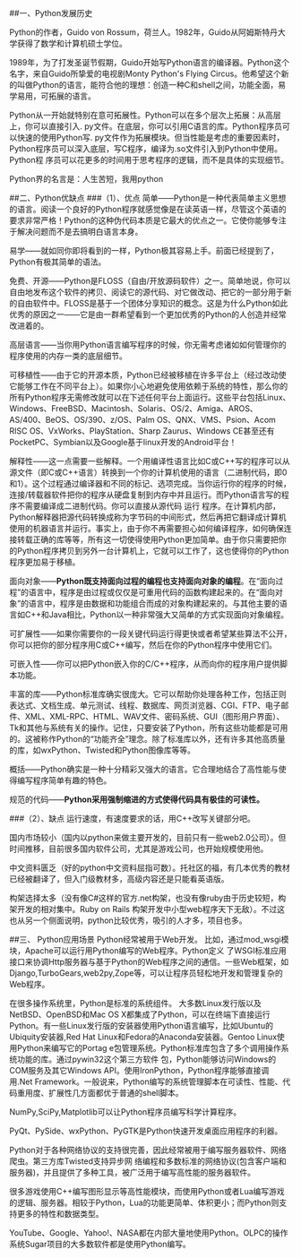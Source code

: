 ##一、Python发展历史

Python的作者，Guido von Rossum，荷兰人。1982年，Guido从阿姆斯特丹大学获得了数学和计算机硕士学位。

1989年，为了打发圣诞节假期，Guido开始写Python语言的编译器。Python这个名字，来自Guido所挚爱的电视剧Monty Python's Flying Circus。他希望这个新的叫做Python的语言，能符合他的理想：创造一种C和shell之间，功能全面，易学易用，可拓展的语言。

 Python从一开始就特别在意可拓展性。Python可以在多个层次上拓展：从高层上，你可以直接引入. py文件。在底层，你可以引用C语言的库。Python程序员可以快速的使用Python写. py文件作为拓展模块。但当性能是考虑的重要因素时，Python程序员可以深入底层，写C程序，编译为.so文件引入到Python中使用。Python程 序员可以花更多的时间用于思考程序的逻辑，而不是具体的实现细节。

Python界的名言是：人生苦短，我用python


##二、Python优缺点
###（1）、优点
简单——Python是一种代表简单主义思想的语言。阅读一个良好的Python程序就感觉像是在读英语一样，尽管这个英语的要求非常严格！Python的这种伪代码本质是它最大的优点之一。它使你能够专注于解决问题而不是去搞明白语言本身。

易学——就如同你即将看到的一样，Python极其容易上手。前面已经提到了，Python有极其简单的语法。

免费、开源——Python是FLOSS（自由/开放源码软件）之一。简单地说，你可以自由地发布这个软件的拷贝、阅读它的源代码、对它做改动、把它的一部分用于新的自由软件中。FLOSS是基于一个团体分享知识的概念。这是为什么Python如此优秀的原因之一——它是由一群希望看到一个更加优秀的Python的人创造并经常改进着的。

高层语言——当你用Python语言编写程序的时候，你无需考虑诸如如何管理你的程序使用的内存一类的底层细节。

可移植性——由于它的开源本质，Python已经被移植在许多平台上（经过改动使它能够工作在不同平台上）。如果你小心地避免使用依赖于系统的特性，那么你的所有Python程序无需修改就可以在下述任何平台上面运行。这些平台包括Linux、Windows、FreeBSD、Macintosh、Solaris、OS/2、Amiga、AROS、AS/400、BeOS、OS/390、z/OS、Palm OS、QNX、VMS、Psion、Acom RISC OS、VxWorks、PlayStation、Sharp Zaurus、Windows CE甚至还有PocketPC、Symbian以及Google基于linux开发的Android平台！

解释性——这一点需要一些解释。一个用编译性语言比如C或C++写的程序可以从源文件（即C或C++语言）转换到一个你的计算机使用的语言（二进制代码，即0和1）。这个过程通过编译器和不同的标记、选项完成。当你运行你的程序的时候，连接/转载器软件把你的程序从硬盘复制到内存中并且运行。而Python语言写的程序不需要编译成二进制代码。你可以直接从源代码 运行 程序。在计算机内部，Python解释器把源代码转换成称为字节码的中间形式，然后再把它翻译成计算机使用的机器语言并运行。事实上，由于你不再需要担心如何编译程序，如何确保连接转载正确的库等等，所有这一切使得使用Python更加简单。由于你只需要把你的Python程序拷贝到另外一台计算机上，它就可以工作了，这也使得你的Python程序更加易于移植。

面向对象——**Python既支持面向过程的编程也支持面向对象的编程**。在“面向过程”的语言中，程序是由过程或仅仅是可重用代码的函数构建起来的。在“面向对象”的语言中，程序是由数据和功能组合而成的对象构建起来的。与其他主要的语言如C++和Java相比，Python以一种非常强大又简单的方式实现面向对象编程。

可扩展性——如果你需要你的一段关键代码运行得更快或者希望某些算法不公开，你可以把你的部分程序用C或C++编写，然后在你的Python程序中使用它们。

可嵌入性——你可以把Python嵌入你的C/C++程序，从而向你的程序用户提供脚本功能。

丰富的库——Python标准库确实很庞大。它可以帮助你处理各种工作，包括正则表达式、文档生成、单元测试、线程、数据库、网页浏览器、CGI、FTP、电子邮件、XML、XML-RPC、HTML、WAV文件、密码系统、GUI（图形用户界面）、Tk和其他与系统有关的操作。记住，只要安装了Python，所有这些功能都是可用的。这被称作Python的“功能齐全”理念。除了标准库以外，还有许多其他高质量的库，如wxPython、Twisted和Python图像库等等。

概括——Python确实是一种十分精彩又强大的语言。它合理地结合了高性能与使得编写程序简单有趣的特色。

规范的代码——**Python采用强制缩进的方式使得代码具有极佳的可读性。**

###（2）、缺点
运行速度，有速度要求的话，用C++改写关键部分吧。

国内市场较小（国内以python来做主要开发的，目前只有一些web2.0公司）。但时间推移，目前很多国内软件公司，尤其是游戏公司，也开始规模使用他。

中文资料匮乏（好的python中文资料屈指可数）。托社区的福，有几本优秀的教材已经被翻译了，但入门级教材多，高级内容还是只能看英语版。

构架选择太多（没有像C#这样的官方.net构架，也没有像ruby由于历史较短，构架开发的相对集中。Ruby on Rails 构架开发中小型web程序天下无敌）。不过这也从另一个侧面说明，python比较优秀，吸引的人才多，项目也多。

##三、 Python应用场景
Python经常被用于Web开发。 比如，通过mod_wsgi模块，Apache可以运行用Python编写的Web程序。Python定义 了WSGI标准应用接口来协调Http服务器与基于Python的Web程序之间的通信。一些Web框架，如Django,TurboGears,web2py,Zope等，可以让程序员轻松地开发和管理复杂的Web程序。

在很多操作系统里，Python是标准的系统组件。 大多数Linux发行版以及NetBSD、OpenBSD和Mac OS X都集成了Python，可以在终端下直接运行Python。有一些Linux发行版的安装器使用Python语言编写，比如Ubuntu的Ubiquity安装器,Red Hat Linux和Fedora的Anaconda安装器。Gentoo Linux使用Python来编写它的Portag e包管理系统。Python标准库包含了多个调用操作系统功能的库。通过pywin32这个第三方软件 包，Python能够访问Windows的COM服务及其它Windows API。使用IronPython，Python程序能够直接调用.Net Framework。一般说来，Python编写的系统管理脚本在可读性、性能、代码重用度、扩展性几方面都优于普通的shell脚本。

NumPy,SciPy,Matplotlib可以让Python程序员编写科学计算程序。

PyQt、PySide、wxPython、PyGTK是Python快速开发桌面应用程序的利器。

Python对于各种网络协议的支持很完善，因此经常被用于编写服务器软件、网络爬虫。第三方库Twisted支持异步网 络编程和多数标准的网络协议(包含客户端和服务器)，并且提供了多种工具，被广泛用于编写高性能的服务器软件。

很多游戏使用C++编写图形显示等高性能模块，而使用Python或者Lua编写游戏的逻辑、服务器。相较于Python，Lua的功能更简单、体积更小；而Python则支持更多的特性和数据类型。

YouTube、Google、Yahoo!、NASA都在内部大量地使用Python。OLPC的操作系统Sugar项目的大多数软件都是使用Python编写。
